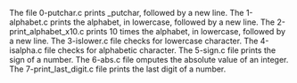 The file 0-putchar.c prints _putchar, followed by a new line.
The 1-alphabet.c prints the alphabet, in lowercase, followed by a new line.
The 2-print_alphabet_x10.c  prints 10 times the alphabet, in lowercase, followed by a new line.
The 3-islower.c file checks for lowercase character.
The 4-isalpha.c file checks for alphabetic character.
The 5-sign.c file prints the sign of a number.
The 6-abs.c file omputes the absolute value of an integer.
The 7-print_last_digit.c  file prints the last digit of a number.
